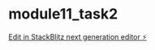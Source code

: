 # module11_task2

[Edit in StackBlitz next generation editor ⚡️](https://stackblitz.com/~/github.com/MKondakk/module11_task2)
